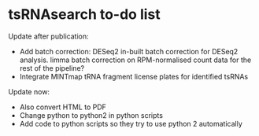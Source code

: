 # tsRNAsearch to-do list

Update after publication:
* Add batch correction: DESeq2 in-built batch correction for DESeq2 analysis. limma batch correction on RPM-normalised count data for the rest of the pipeline?
* Integrate MINTmap tRNA fragment license plates for identified tsRNAs

Update now:
* Also convert HTML to PDF
* Change python to python2 in python scripts
* Add code to python scripts so they try to use python 2 automatically
